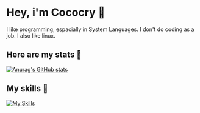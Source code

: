 # Hey, i'm Cococry 👋
I like programming, espacially in System 
Languages. I don't do coding as a job.
I also like linux. 

## Here are my stats 🚀
[![Anurag's GitHub stats](https://github-readme-stats.vercel.app/api?username=cococry)](https://github.com/anuraghazra/github-readme-stats)

## My skills 💪
[![My Skills](https://skillicons.dev/icons?i=c,cpp,rust,java,python,opengl)](https://skillicons.dev)